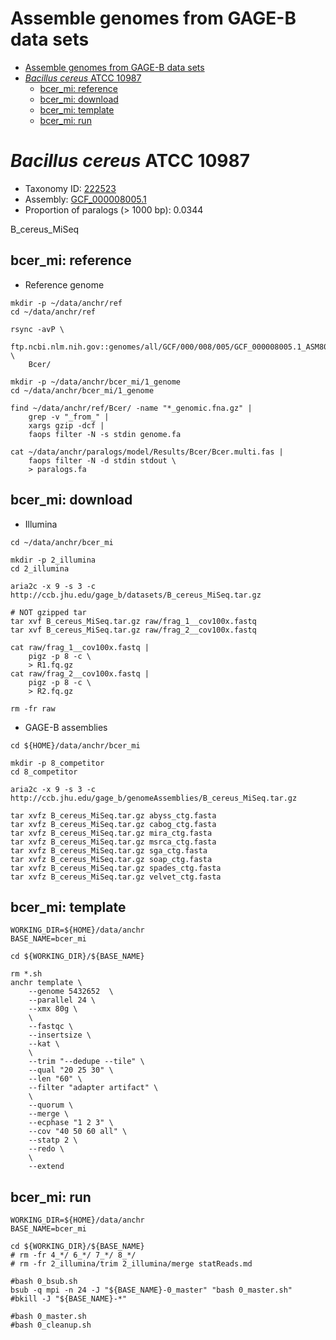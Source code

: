 # Assemble genomes from GAGE-B data sets

[TOC levels=1-3]: # ""

- [Assemble genomes from GAGE-B data sets](#assemble-genomes-from-gage-b-data-sets)
- [*Bacillus cereus* ATCC 10987](#bacillus-cereus-atcc-10987)
  - [bcer_mi: reference](#bcer_mi-reference)
  - [bcer_mi: download](#bcer_mi-download)
  - [bcer_mi: template](#bcer_mi-template)
  - [bcer_mi: run](#bcer_mi-run)


# *Bacillus cereus* ATCC 10987

* Taxonomy ID: [222523](https://www.ncbi.nlm.nih.gov/Taxonomy/Browser/wwwtax.cgi?id=222523)
* Assembly: [GCF_000008005.1](https://www.ncbi.nlm.nih.gov/assembly/GCF_000008005.1)
* Proportion of paralogs (> 1000 bp): 0.0344

B_cereus_MiSeq


## bcer_mi: reference

* Reference genome

```shell script
mkdir -p ~/data/anchr/ref
cd ~/data/anchr/ref

rsync -avP \
    ftp.ncbi.nlm.nih.gov::genomes/all/GCF/000/008/005/GCF_000008005.1_ASM800v1/ \
    Bcer/

```

```shell script
mkdir -p ~/data/anchr/bcer_mi/1_genome
cd ~/data/anchr/bcer_mi/1_genome

find ~/data/anchr/ref/Bcer/ -name "*_genomic.fna.gz" |
    grep -v "_from_" |
    xargs gzip -dcf |
    faops filter -N -s stdin genome.fa

cat ~/data/anchr/paralogs/model/Results/Bcer/Bcer.multi.fas |
    faops filter -N -d stdin stdout \
    > paralogs.fa

```

## bcer_mi: download

* Illumina

```shell script
cd ~/data/anchr/bcer_mi

mkdir -p 2_illumina
cd 2_illumina

aria2c -x 9 -s 3 -c http://ccb.jhu.edu/gage_b/datasets/B_cereus_MiSeq.tar.gz

# NOT gzipped tar
tar xvf B_cereus_MiSeq.tar.gz raw/frag_1__cov100x.fastq
tar xvf B_cereus_MiSeq.tar.gz raw/frag_2__cov100x.fastq

cat raw/frag_1__cov100x.fastq |
    pigz -p 8 -c \
    > R1.fq.gz
cat raw/frag_2__cov100x.fastq |
    pigz -p 8 -c \
    > R2.fq.gz

rm -fr raw

```

* GAGE-B assemblies

```shell script
cd ${HOME}/data/anchr/bcer_mi

mkdir -p 8_competitor
cd 8_competitor

aria2c -x 9 -s 3 -c http://ccb.jhu.edu/gage_b/genomeAssemblies/B_cereus_MiSeq.tar.gz

tar xvfz B_cereus_MiSeq.tar.gz abyss_ctg.fasta
tar xvfz B_cereus_MiSeq.tar.gz cabog_ctg.fasta
tar xvfz B_cereus_MiSeq.tar.gz mira_ctg.fasta
tar xvfz B_cereus_MiSeq.tar.gz msrca_ctg.fasta
tar xvfz B_cereus_MiSeq.tar.gz sga_ctg.fasta
tar xvfz B_cereus_MiSeq.tar.gz soap_ctg.fasta
tar xvfz B_cereus_MiSeq.tar.gz spades_ctg.fasta
tar xvfz B_cereus_MiSeq.tar.gz velvet_ctg.fasta

```

## bcer_mi: template

```shell script
WORKING_DIR=${HOME}/data/anchr
BASE_NAME=bcer_mi

cd ${WORKING_DIR}/${BASE_NAME}

rm *.sh
anchr template \
    --genome 5432652  \
    --parallel 24 \
    --xmx 80g \
    \
    --fastqc \
    --insertsize \
    --kat \
    \
    --trim "--dedupe --tile" \
    --qual "20 25 30" \
    --len "60" \
    --filter "adapter artifact" \
    \
    --quorum \
    --merge \
    --ecphase "1 2 3" \
    --cov "40 50 60 all" \
    --statp 2 \
    --redo \
    \
    --extend

```

## bcer_mi: run

```shell script
WORKING_DIR=${HOME}/data/anchr
BASE_NAME=bcer_mi

cd ${WORKING_DIR}/${BASE_NAME}
# rm -fr 4_*/ 6_*/ 7_*/ 8_*/
# rm -fr 2_illumina/trim 2_illumina/merge statReads.md 

#bash 0_bsub.sh
bsub -q mpi -n 24 -J "${BASE_NAME}-0_master" "bash 0_master.sh"
#bkill -J "${BASE_NAME}-*"

#bash 0_master.sh
#bash 0_cleanup.sh

```
